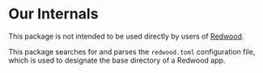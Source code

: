 # Our Internals

This package is not intended to be used directly by users of [Redwood](https://redwoodjs.com).

This package searches for and parses the `redwood.toml` configuration
file, which is used to designate the base directory of a Redwood app.
